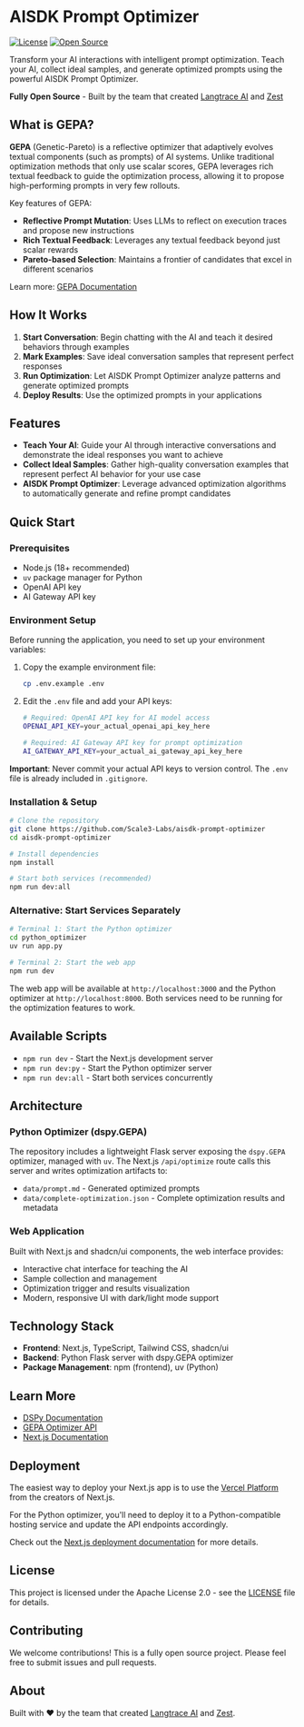 # AISDK Prompt Optimizer

[![License](https://img.shields.io/badge/License-Apache%202.0-blue.svg)](https://opensource.org/licenses/Apache-2.0)
[![Open Source](https://badges.frapsoft.com/os/v1/open-source.svg?v=103)](https://opensource.org/)

Transform your AI interactions with intelligent prompt optimization. Teach your AI, collect ideal samples, and generate optimized prompts using the powerful AISDK Prompt Optimizer.

**Fully Open Source** - Built by the team that created [Langtrace AI](https://langtrace.ai) and [Zest](https://heyzest.ai)

## What is GEPA?

**GEPA** (Genetic-Pareto) is a reflective optimizer that adaptively evolves textual components (such as prompts) of AI systems. Unlike traditional optimization methods that only use scalar scores, GEPA leverages rich textual feedback to guide the optimization process, allowing it to propose high-performing prompts in very few rollouts.

Key features of GEPA:
- **Reflective Prompt Mutation**: Uses LLMs to reflect on execution traces and propose new instructions
- **Rich Textual Feedback**: Leverages any textual feedback beyond just scalar rewards
- **Pareto-based Selection**: Maintains a frontier of candidates that excel in different scenarios

Learn more: [GEPA Documentation](https://dspy.ai/api/optimizers/GEPA/)

## How It Works

1. **Start Conversation**: Begin chatting with the AI and teach it desired behaviors through examples
2. **Mark Examples**: Save ideal conversation samples that represent perfect responses
3. **Run Optimization**: Let AISDK Prompt Optimizer analyze patterns and generate optimized prompts
4. **Deploy Results**: Use the optimized prompts in your applications

## Features

- **Teach Your AI**: Guide your AI through interactive conversations and demonstrate the ideal responses you want to achieve
- **Collect Ideal Samples**: Gather high-quality conversation examples that represent perfect AI behavior for your use case
- **AISDK Prompt Optimizer**: Leverage advanced optimization algorithms to automatically generate and refine prompt candidates

## Quick Start

### Prerequisites
- Node.js (18+ recommended)
- `uv` package manager for Python
- OpenAI API key
- AI Gateway API key

### Environment Setup

Before running the application, you need to set up your environment variables:

1. Copy the example environment file:
   ```bash
   cp .env.example .env
   ```

2. Edit the `.env` file and add your API keys:
   ```bash
   # Required: OpenAI API key for AI model access
   OPENAI_API_KEY=your_actual_openai_api_key_here
   
   # Required: AI Gateway API key for prompt optimization
   AI_GATEWAY_API_KEY=your_actual_ai_gateway_api_key_here
   ```

**Important**: Never commit your actual API keys to version control. The `.env` file is already included in `.gitignore`.

### Installation & Setup

```bash
# Clone the repository
git clone https://github.com/Scale3-Labs/aisdk-prompt-optimizer
cd aisdk-prompt-optimizer

# Install dependencies
npm install

# Start both services (recommended)
npm run dev:all
```

### Alternative: Start Services Separately

```bash
# Terminal 1: Start the Python optimizer
cd python_optimizer
uv run app.py

# Terminal 2: Start the web app
npm run dev
```

The web app will be available at `http://localhost:3000` and the Python optimizer at `http://localhost:8000`. Both services need to be running for the optimization features to work.

## Available Scripts

- `npm run dev` - Start the Next.js development server
- `npm run dev:py` - Start the Python optimizer server
- `npm run dev:all` - Start both services concurrently

## Architecture

### Python Optimizer (dspy.GEPA)

The repository includes a lightweight Flask server exposing the `dspy.GEPA` optimizer, managed with `uv`. The Next.js `/api/optimize` route calls this server and writes optimization artifacts to:
- `data/prompt.md` - Generated optimized prompts
- `data/complete-optimization.json` - Complete optimization results and metadata

### Web Application

Built with Next.js and shadcn/ui components, the web interface provides:
- Interactive chat interface for teaching the AI
- Sample collection and management
- Optimization trigger and results visualization
- Modern, responsive UI with dark/light mode support

## Technology Stack

- **Frontend**: Next.js, TypeScript, Tailwind CSS, shadcn/ui
- **Backend**: Python Flask server with dspy.GEPA optimizer
- **Package Management**: npm (frontend), uv (Python)

## Learn More

- [DSPy Documentation](https://dspy.ai/)
- [GEPA Optimizer API](https://dspy.ai/api/optimizers/GEPA/)
- [Next.js Documentation](https://nextjs.org/docs)

## Deployment

The easiest way to deploy your Next.js app is to use the [Vercel Platform](https://vercel.com/new?utm_medium=default-template&filter=next.js&utm_source=create-next-app&utm_campaign=create-next-app-readme) from the creators of Next.js.

For the Python optimizer, you'll need to deploy it to a Python-compatible hosting service and update the API endpoints accordingly.

Check out the [Next.js deployment documentation](https://nextjs.org/docs/app/building-your-application/deploying) for more details.

## License

This project is licensed under the Apache License 2.0 - see the [LICENSE](LICENSE) file for details.

## Contributing

We welcome contributions! This is a fully open source project. Please feel free to submit issues and pull requests.

## About

Built with ❤️ by the team that created [Langtrace AI](https://langtrace.ai) and [Zest](https://heyzest.ai).